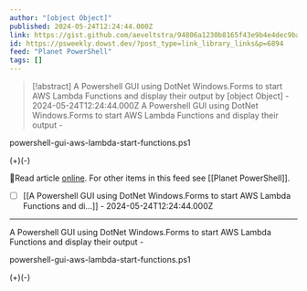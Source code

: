```yaml
---
author: "[object Object]"
published: 2024-05-24T12:24:44.000Z
link: https://gist.github.com/aeveltstra/94806a1230b8165f43e9b4e4dec9bacc#file-powershell-gui-aws-lambda-start-functions-ps1
id: https://psweekly.dowst.dev/?post_type=link_library_links&p=6894
feed: "Planet PowerShell"
tags: []
---
```

> [!abstract] A Powershell GUI using DotNet Windows.Forms to start AWS Lambda Functions and display their output by [object Object] - 2024-05-24T12:24:44.000Z
> A Powershell GUI using DotNet Windows.Forms to start AWS Lambda Functions and display their output -

powershell-gui-aws-lambda-start-functions.ps1

(+)(-)

🔗Read article [online](https://gist.github.com/aeveltstra/94806a1230b8165f43e9b4e4dec9bacc#file-powershell-gui-aws-lambda-start-functions-ps1). For other items in this feed see [[Planet PowerShell]].

- [ ] [[A Powershell GUI using DotNet Windows․Forms to start AWS Lambda Functions and di…]] - 2024-05-24T12:24:44.000Z
- - -
A Powershell GUI using DotNet Windows.Forms to start AWS Lambda Functions and display their output -

powershell-gui-aws-lambda-start-functions.ps1

(+)(-)
